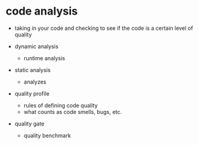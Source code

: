 # code analysis
- taking in your code and checking to see if the code is a certain level of quality
- dynamic analysis
    - runtime analysis
- static analysis
    - analyzes

- quality profile
    - rules of defining code quality
    - what counts as code smells, bugs, etc.
- quality gate
    - quality benchmark